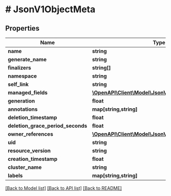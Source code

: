 # # JsonV1ObjectMeta

## Properties

Name | Type | Description | Notes
------------ | ------------- | ------------- | -------------
**name** | **string** |  | [optional]
**generate_name** | **string** |  | [optional]
**finalizers** | **string[]** |  | [optional]
**namespace** | **string** |  | [optional]
**self_link** | **string** |  | [optional]
**managed_fields** | [**\OpenAPI\Client\Model\JsonV1ManagedFieldsEntry[]**](JsonV1ManagedFieldsEntry.md) |  | [optional]
**generation** | **float** |  | [optional]
**annotations** | **map[string,string]** |  | [optional]
**deletion_timestamp** | **float** |  | [optional]
**deletion_grace_period_seconds** | **float** |  | [optional]
**owner_references** | [**\OpenAPI\Client\Model\JsonV1OwnerReference[]**](JsonV1OwnerReference.md) |  | [optional]
**uid** | **string** |  | [optional]
**resource_version** | **string** |  | [optional]
**creation_timestamp** | **float** |  | [optional]
**cluster_name** | **string** |  | [optional]
**labels** | **map[string,string]** |  | [optional]

[[Back to Model list]](../../README.md#models) [[Back to API list]](../../README.md#endpoints) [[Back to README]](../../README.md)
